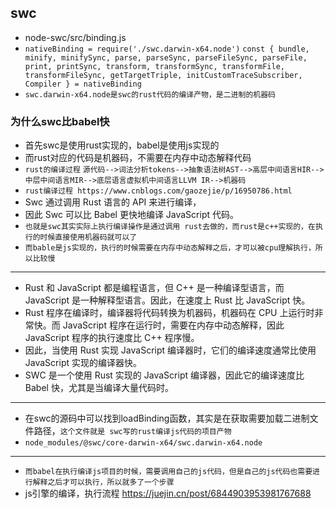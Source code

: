## swc

* node-swc/src/binding.js
* `nativeBinding = require('./swc.darwin-x64.node')`
`const { bundle, minify, minifySync, parse, parseSync, parseFileSync, parseFile, print, printSync, transform, transformSync, transformFile, transformFileSync, getTargetTriple, initCustomTraceSubscriber, Compiler } = nativeBinding`
* `swc.darwin-x64.node是swc的rust代码的编译产物，是二进制的机器码`

### 为什么swc比babel快
* 首先swc是使用rust实现的，babel是使用js实现的
* 而rust对应的代码是机器码，不需要在内存中动态解释代码
* `rust的编译过程`
  `源代码-->词法分析tokens-->抽象语法树AST-->高层中间语言HIR-->中层中间语言MIR-->底层语言虚拟机中间语言LLVM IR-->机器码`
* `rust编译过程 https://www.cnblogs.com/gaozejie/p/16950786.html`
* Swc 通过调用 Rust 语言的 API 来进行编译，
* 因此 Swc 可以比 Babel 更快地编译 JavaScript 代码。
* `也就是swc其实实际上执行编译操作是通过调用 rust去做的，而rust是c++实现的，在执行的时候直接使用机器码就可以了`
* `而bable是js实现的，执行的时候需要在内存中动态解释之后，才可以被cpu理解执行，所以比较慢`
---
* Rust 和 JavaScript 都是编程语言，但 C++ 是一种编译型语言，而 JavaScript 是一种解释型语言。因此，在速度上 Rust 比 JavaScript 快。
* Rust 程序在编译时，编译器将代码转换为机器码，机器码在 CPU 上运行时非常快。而 JavaScript 程序在运行时，需要在内存中动态解释，因此 JavaScript 程序的执行速度比 C++ 程序慢。
* 因此，当使用 Rust 实现 JavaScript 编译器时，它们的编译速度通常比使用 JavaScript 实现的编译器快。
* SWC 是一个使用 Rust 实现的 JavaScript 编译器，因此它的编译速度比 Babel 快，尤其是当编译大量代码时。
---
* 在swc的源码中可以找到loadBinding函数，其实是在获取需要加载二进制文件路径，`这个文件就是 swc写的rust编译js代码的项目产物 `
* `node_modules/@swc/core-darwin-x64/swc.darwin-x64.node`
---
* `而babel在执行编译js项目的时候，需要调用自己的js代码，但是自己的js代码也需要进行解释之后才可以执行，所以就多了一个步骤`
* js引擎的编译，执行流程  https://juejin.cn/post/6844903953981767688
